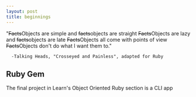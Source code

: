 ```yaml
---
layout: post
title: beginnings
---
```


"~~Facts~~Objects are simple and ~~facts~~objects are straight
~~Facts~~Objects are lazy and ~~facts~~objects are late
~~Facts~~Objects all come with points of view
~~Facts~~Objects don't do what I want them to."

      -Talking Heads, "Crosseyed and Painless", adapted for Ruby

## Ruby Gem   

The final project in Learn's Object Oriented Ruby section is a CLI app
